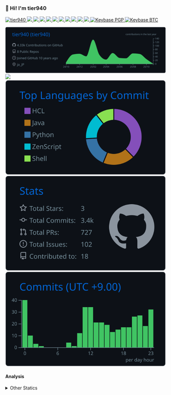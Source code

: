 ### 👋 Hi! I'm tier940

<p align="left"> 
  <a href="https://github.com/tier940/tier940/">
    <img src="https://komarev.com/ghpvc/?username=tier940" alt="tier940" />
  </a>
  <a href="http://twitter.com/tier940">
    <img height="20" src="https://img.shields.io/twitter/follow/tier940?label=Twitter&logo=twitter&style=flat" />
  </a>
  <a href="https://github.com/tier940">
    <img height="20" src="https://img.shields.io/github/followers/tier940?label=follow&logo=github&style=flat" />
  </a>
  <a href="https://www.reddit.com/user/tier940">
    <img height="20" src="https://img.shields.io/reddit/user-karma/combined/tier940?label=Reddit&logo=reddit&style=flat" />
  </a>
  <a href="https://stackoverflow.com/users/17317833/tier940">
    <img height="20" src="https://img.shields.io/stackexchange/stackoverflow/r/17317833?label=StackOverflow&logo=stack-overflow&style=flat" />
  </a>
  <a href="https://zenn.dev/tier940">
    <img height="20" src="https://zenn.badge.nikaera.com/s/tier940/likes" />
  </a>
  <a href="https://zenn.dev/tier940">
    <img height="20" src="https://zenn.badge.nikaera.com/s/tier940/followers" />
  </a>
  <a href="https://zenn.dev/tier940">
    <img height="20" src="https://zenn.badge.nikaera.com/s/tier940/articles" />
  </a>
  <a href="http://qiita.com/tier940">
    <img height="20" src="https://qiita-badge.apiapi.app/s/tier940/posts.svg" />
  </a>
  <a href="http://qiita.com/tier940">
    <img height="20" src="https://qiita-badge.apiapi.app/s/tier940/contributions.svg" />
  </a>
  <a href="https://github.com/tier940/tier940/">
    <img height="20" src="https://github.com/tier940/tier940/actions/workflows/main.yml/badge.svg" />
  </a>
  <a href="https://keybase.io/tier940">
    <img alt="Keybase PGP" src="https://img.shields.io/keybase/pgp/tier940">
  </a>
  <a href="https://keybase.io/tier940">
    <img alt="Keybase BTC" src="https://img.shields.io/keybase/btc/tier940">
  </a>
</p>

[![](https://raw.githubusercontent.com/tier940/tier940/main/profile-summary-card-output/github_dark/0-profile-details.svg)](https://github.com/vn7n24fzkq/github-profile-summary-cards)
[![](https://raw.githubusercontent.com/tier940/tier940/main/profile-summary-card-output/github_dark/1-repos-per-language.svg)](https://github.com/vn7n24fzkq/github-profile-summary-cards) [![](https://raw.githubusercontent.com/tier940/tier940/main/profile-summary-card-output/github_dark/2-most-commit-language.svg)](https://github.com/vn7n24fzkq/github-profile-summary-cards)
[![](https://raw.githubusercontent.com/tier940/tier940/main/profile-summary-card-output/github_dark/3-stats.svg)](https://github.com/vn7n24fzkq/github-profile-summary-cards) [![](https://raw.githubusercontent.com/tier940/tier940/main/profile-summary-card-output/github_dark/4-productive-time.svg)](https://github.com/vn7n24fzkq/github-profile-summary-cards)


#### Analysis
<!-- <img height="150" src="https://github.com/tier940/tier940/blob/master/images/stat.svg" alt="Alternative Text"/> -->

<details>
  <summary>Other Statics</summary>
  <!--START_SECTION:waka-->
![Code Time](http://img.shields.io/badge/Code%20Time-5%2C470%20hrs%2040%20mins-blue)

**🐱 My GitHub Data** 

> 📦 47.7 kB Used in GitHub's Storage 
 > 
> 💼 Opted to Hire
 > 
> 📜 13 Public Repositories 
 > 
> 🔑 6 Private Repositories 
 > 
**I'm an Early 🐤** 

```text
🌞 Morning                2694 commits        ████░░░░░░░░░░░░░░░░░░░░░   16.21 % 
🌆 Daytime                6059 commits        █████████░░░░░░░░░░░░░░░░   36.46 % 
🌃 Evening                6160 commits        █████████░░░░░░░░░░░░░░░░   37.07 % 
🌙 Night                  1705 commits        ███░░░░░░░░░░░░░░░░░░░░░░   10.26 % 
```
📅 **I'm Most Productive on Saturday** 

```text
Monday                   1784 commits        ███░░░░░░░░░░░░░░░░░░░░░░   10.74 % 
Tuesday                  2575 commits        ████░░░░░░░░░░░░░░░░░░░░░   15.50 % 
Wednesday                1995 commits        ███░░░░░░░░░░░░░░░░░░░░░░   12.01 % 
Thursday                 1735 commits        ███░░░░░░░░░░░░░░░░░░░░░░   10.44 % 
Friday                   2397 commits        ████░░░░░░░░░░░░░░░░░░░░░   14.42 % 
Saturday                 3182 commits        █████░░░░░░░░░░░░░░░░░░░░   19.15 % 
Sunday                   2950 commits        ████░░░░░░░░░░░░░░░░░░░░░   17.75 % 
```


📊 **This Week I Spent My Time On** 

```text
🕑︎ Time Zone: Asia/Tokyo

💬 Programming Languages: 
Other                    29 hrs 45 mins      ██████████████████░░░░░░░   71.66 % 
YAML                     5 hrs 53 mins       ████░░░░░░░░░░░░░░░░░░░░░   14.18 % 
Markdown                 2 hrs 24 mins       █░░░░░░░░░░░░░░░░░░░░░░░░   05.79 % 
Python                   1 hr 12 mins        █░░░░░░░░░░░░░░░░░░░░░░░░   02.92 % 
HCL                      41 mins             ░░░░░░░░░░░░░░░░░░░░░░░░░   01.66 % 

🔥 Editors: 
Chrome                   32 hrs 37 mins      ████████████████████░░░░░   78.52 % 
VS Code                  8 hrs 55 mins       █████░░░░░░░░░░░░░░░░░░░░   21.48 % 

💻 Operating System: 
Windows                  32 hrs 27 mins      ████████████████████░░░░░   78.18 % 
Linux                    9 hrs 3 mins        █████░░░░░░░░░░░░░░░░░░░░   21.82 % 
```

**I Mostly Code in Java** 

```text
Java                     13 repos            ████████████░░░░░░░░░░░░░   48.15 % 
HCL                      3 repos             ███░░░░░░░░░░░░░░░░░░░░░░   11.11 % 
ZenScript                3 repos             ███░░░░░░░░░░░░░░░░░░░░░░   11.11 % 
Shell                    2 repos             ██░░░░░░░░░░░░░░░░░░░░░░░   07.41 % 
Python                   1 repo              █░░░░░░░░░░░░░░░░░░░░░░░░   03.70 % 
```



**Timeline**

![Lines of Code chart](https://raw.githubusercontent.com/tier940/tier940/main/assets/bar_graph.png)


 Last Updated on 30/03/2025 01:07:08 UTC
<!--END_SECTION:waka-->
</details>
